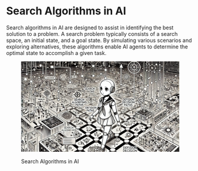 # Search Algorithms in AI

Search algorithms in AI are designed to assist in identifying the best solution to a problem. A search problem typically consists of a search space, an initial state, and a goal state. By simulating various scenarios and exploring alternatives, these algorithms enable AI agents to determine the optimal state to accomplish a given task.

<div align="left"><figure><img src="../../.gitbook/assets/image (1) (1) (1) (1) (1) (1) (1) (1) (1) (1) (1) (1) (1) (1) (1) (1) (1) (1).png" alt="" width="563"><figcaption><p>Search Algorithms in AI</p></figcaption></figure></div>
